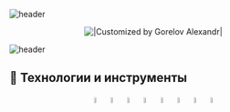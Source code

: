![header](https://capsule-render.vercel.app/api?type=waving&color=gradient&customColorList=2&height=160&section=header&text=Hi%20there!&fontAlignY=32&fontAlign=20&fontSize=52&animation=twinkling&fontColor=EAF5D2)

<p align="center">
  <img title="|Customized by Gorelov Alexandr|" src="https://readme-typing-svg.herokuapp.com?font=Cinzel+Decorative&size=35&duration=3000&color=gradient&customColorList=1&center=true&vCenter=true&width=450&lines=Alexandr+Gorelov;QA+Engineer+Python">
</p>

![header](https://capsule-render.vercel.app/api?type=waving&color=gradient&customColorList=2&height=160&section=footer&desc=Wellcome%20to%20my%20GitHub&descAlignY=75&descSize=40&animation=twinkling&fontColor=EAF5D2&descAlign=67)

## :rocket: Технологии и инструменты


<p  align="center"

<code><img width="5%" title="Pycharm" src="images/Pycharm.svg"></code>
<code><img width="5%" title="Selenium" src="images/Selenium.svg"></code>
<code><img width="5%" title="Redmine" src="images/Redmine.svg"></code>
<code><img width="5%" title="Python" src="images/Python.svg"></code>
<code><img width="5%" title="Allure Report" src="https://avatars.githubusercontent.com/u/5879127?s=200&v=4"></code>
<code><img width="5%" title="Pytest" src="images/Pytest.svg"></code>
<code><img width="5%" title="GitLab" src="images/GitLab.svg"></code>
<code><img width="5%" title="TeamCity" src="images/TC.svg"></code>
</p>
